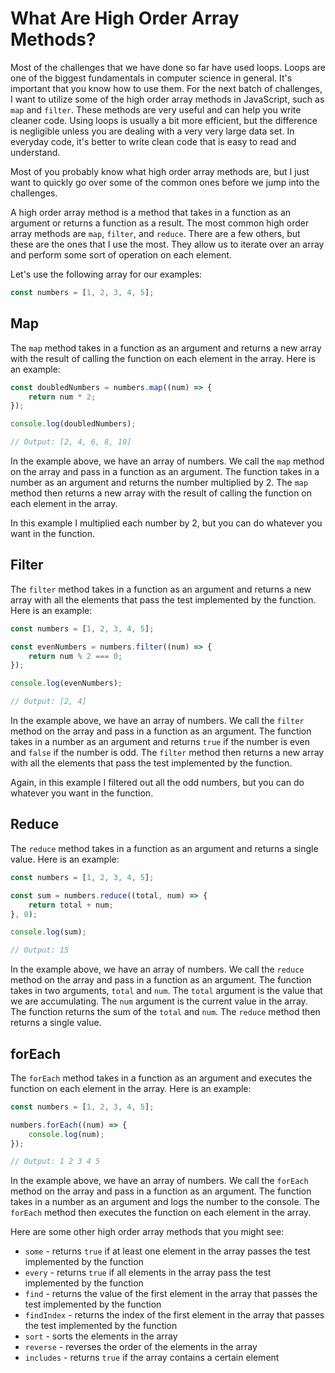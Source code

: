 # What Are High Order Array Methods?

Most of the challenges that we have done so far have used loops. Loops are one of the biggest fundamentals in computer science in general. It's important that you know how to use them. For the next batch of challenges, I want to utilize some of the high order array methods in JavaScript, such as `map` and `filter`. These methods are very useful and can help you write cleaner code. Using loops is usually a bit more efficient, but the difference is negligible unless you are dealing with a very very large data set. In everyday code, it's better to write clean code that is easy to read and understand.

Most of you probably know what high order array methods are, but I just want to quickly go over some of the common ones before we jump into the challenges.

A high order array method is a method that takes in a function as an argument or returns a function as a result. The most common high order array methods are `map`, `filter`, and `reduce`. There are a few others, but these are the ones that I use the most. They allow us to iterate over an array and perform some sort of operation on each element.

Let's use the following array for our examples:

```js
const numbers = [1, 2, 3, 4, 5];
```

## Map

The `map` method takes in a function as an argument and returns a new array with the result of calling the function on each element in the array. Here is an example:

```js
const doubledNumbers = numbers.map((num) => {
    return num * 2;
});

console.log(doubledNumbers);

// Output: [2, 4, 6, 8, 10]
```

In the example above, we have an array of numbers. We call the `map` method on the array and pass in a function as an argument. The function takes in a number as an argument and returns the number multiplied by 2. The `map` method then returns a new array with the result of calling the function on each element in the array.

In this example I multiplied each number by 2, but you can do whatever you want in the function.

## Filter

The `filter` method takes in a function as an argument and returns a new array with all the elements that pass the test implemented by the function. Here is an example:

```js
const numbers = [1, 2, 3, 4, 5];

const evenNumbers = numbers.filter((num) => {
    return num % 2 === 0;
});

console.log(evenNumbers);

// Output: [2, 4]
```

In the example above, we have an array of numbers. We call the `filter` method on the array and pass in a function as an argument. The function takes in a number as an argument and returns `true` if the number is even and `false` if the number is odd. The `filter` method then returns a new array with all the elements that pass the test implemented by the function.

Again, in this example I filtered out all the odd numbers, but you can do whatever you want in the function.

## Reduce

The `reduce` method takes in a function as an argument and returns a single value. Here is an example:

```js
const numbers = [1, 2, 3, 4, 5];

const sum = numbers.reduce((total, num) => {
    return total + num;
}, 0);

console.log(sum);

// Output: 15
```

In the example above, we have an array of numbers. We call the `reduce` method on the array and pass in a function as an argument. The function takes in two arguments, `total` and `num`. The `total` argument is the value that we are accumulating. The `num` argument is the current value in the array. The function returns the sum of the `total` and `num`. The `reduce` method then returns a single value.

## forEach

The `forEach` method takes in a function as an argument and executes the function on each element in the array. Here is an example:

```js
const numbers = [1, 2, 3, 4, 5];

numbers.forEach((num) => {
    console.log(num);
});

// Output: 1 2 3 4 5
```

In the example above, we have an array of numbers. We call the `forEach` method on the array and pass in a function as an argument. The function takes in a number as an argument and logs the number to the console. The `forEach` method then executes the function on each element in the array.

Here are some other high order array methods that you might see:

-   `some` - returns `true` if at least one element in the array passes the test implemented by the function
-   `every` - returns `true` if all elements in the array pass the test implemented by the function
-   `find` - returns the value of the first element in the array that passes the test implemented by the function
-   `findIndex` - returns the index of the first element in the array that passes the test implemented by the function
-   `sort` - sorts the elements in the array
-   `reverse` - reverses the order of the elements in the array
-   `includes` - returns `true` if the array contains a certain element
